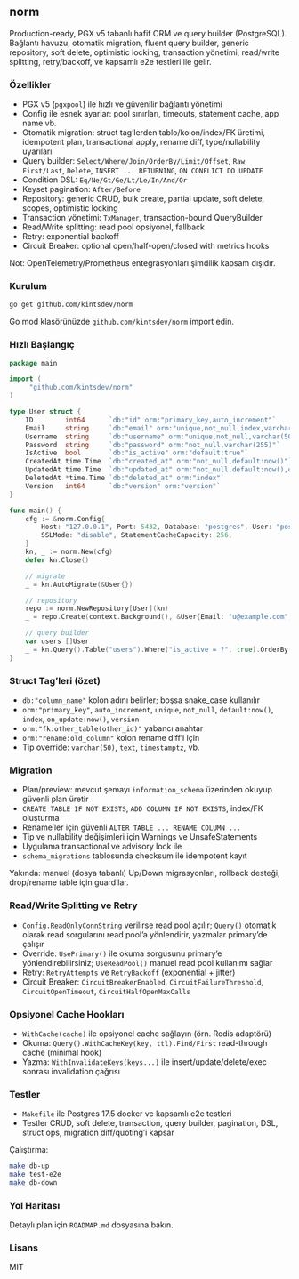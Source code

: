 ## norm

Production-ready, PGX v5 tabanlı hafif ORM ve query builder (PostgreSQL). Bağlantı havuzu, otomatik migration, fluent query builder, generic repository, soft delete, optimistic locking, transaction yönetimi, read/write splitting, retry/backoff, ve kapsamlı e2e testleri ile gelir.

### Özellikler
- PGX v5 (`pgxpool`) ile hızlı ve güvenilir bağlantı yönetimi
- Config ile esnek ayarlar: pool sınırları, timeouts, statement cache, app name vb.
- Otomatik migration: struct tag’lerden tablo/kolon/index/FK üretimi, idempotent plan, transactional apply, rename diff, type/nullability uyarıları
- Query builder: `Select/Where/Join/OrderBy/Limit/Offset`, `Raw`, `First/Last`, `Delete`, `INSERT ... RETURNING`, `ON CONFLICT DO UPDATE`
- Condition DSL: `Eq/Ne/Gt/Ge/Lt/Le/In/And/Or`
- Keyset pagination: `After/Before`
- Repository: generic CRUD, bulk create, partial update, soft delete, scopes, optimistic locking
- Transaction yönetimi: `TxManager`, transaction-bound QueryBuilder
- Read/Write splitting: read pool opsiyonel, fallback
- Retry: exponential backoff
 - Circuit Breaker: optional open/half-open/closed with metrics hooks

Not: OpenTelemetry/Prometheus entegrasyonları şimdilik kapsam dışıdır.

### Kurulum

```bash
go get github.com/kintsdev/norm
```

Go mod klasörünüzde `github.com/kintsdev/norm` import edin.

### Hızlı Başlangıç

```go
package main

import (
     "github.com/kintsdev/norm"
)

type User struct {
    ID        int64      `db:"id" orm:"primary_key,auto_increment"`
    Email     string     `db:"email" orm:"unique,not_null,index,varchar(255)"`
    Username  string     `db:"username" orm:"unique,not_null,varchar(50)"`
    Password  string     `db:"password" orm:"not_null,varchar(255)"`
    IsActive  bool       `db:"is_active" orm:"default:true"`
    CreatedAt time.Time  `db:"created_at" orm:"not_null,default:now()"`
    UpdatedAt time.Time  `db:"updated_at" orm:"not_null,default:now(),on_update:now()"`
    DeletedAt *time.Time `db:"deleted_at" orm:"index"`
    Version   int64      `db:"version" orm:"version"`
}

func main() {
    cfg := &norm.Config{
        Host: "127.0.0.1", Port: 5432, Database: "postgres", User: "postgres", Password: "postgres",
        SSLMode: "disable", StatementCacheCapacity: 256,
    }
    kn, _ := norm.New(cfg)
    defer kn.Close()

    // migrate
    _ = kn.AutoMigrate(&User{})

    // repository
    repo := norm.NewRepository[User](kn)
    _ = repo.Create(context.Background(), &User{Email: "u@example.com", Username: "u", Password: "x"})

    // query builder
    var users []User
    _ = kn.Query().Table("users").Where("is_active = ?", true).OrderBy("id ASC").Limit(10).Find(context.Background(), &users)
}
```

### Struct Tag’leri (özet)
- `db:"column_name"` kolon adını belirler; boşsa snake_case kullanılır
- `orm:"primary_key"`, `auto_increment`, `unique`, `not_null`, `default:now()`, `index`, `on_update:now()`, `version`
- `orm:"fk:other_table(other_id)"` yabancı anahtar
- `orm:"rename:old_column"` kolon rename diff’i için
- Tip override: `varchar(50)`, `text`, `timestamptz`, vb.

### Migration
- Plan/preview: mevcut şemayı `information_schema` üzerinden okuyup güvenli plan üretir
- `CREATE TABLE IF NOT EXISTS`, `ADD COLUMN IF NOT EXISTS`, index/FK oluşturma
- Rename’ler için güvenli `ALTER TABLE ... RENAME COLUMN ...`
- Tip ve nullability değişimleri için Warnings ve UnsafeStatements
- Uygulama transactional ve advisory lock ile
- `schema_migrations` tablosunda checksum ile idempotent kayıt

Yakında: manuel (dosya tabanlı) Up/Down migrasyonları, rollback desteği, drop/rename table için guard’lar.

### Read/Write Splitting ve Retry
- `Config.ReadOnlyConnString` verilirse read pool açılır; `Query()` otomatik olarak read sorgularını read pool’a yönlendirir, yazmalar primary’de çalışır
- Override: `UsePrimary()` ile okuma sorgusunu primary’e yönlendirebilirsiniz; `UseReadPool()` manuel read pool kullanımı sağlar
- Retry: `RetryAttempts` ve `RetryBackoff` (exponential + jitter)
- Circuit Breaker: `CircuitBreakerEnabled`, `CircuitFailureThreshold`, `CircuitOpenTimeout`, `CircuitHalfOpenMaxCalls`

### Opsiyonel Cache Hookları
- `WithCache(cache)` ile opsiyonel cache sağlayın (örn. Redis adaptörü)
- Okuma: `Query().WithCacheKey(key, ttl).Find/First` read-through cache (minimal hook)
- Yazma: `WithInvalidateKeys(keys...)` ile insert/update/delete/exec sonrası invalidation çağrısı

### Testler
- `Makefile` ile Postgres 17.5 docker ve kapsamlı e2e testleri
- Testler CRUD, soft delete, transaction, query builder, pagination, DSL, struct ops, migration diff/quoting’i kapsar

Çalıştırma:

```bash
make db-up
make test-e2e
make db-down
```

### Yol Haritası
Detaylı plan için `ROADMAP.md` dosyasına bakın.

### Lisans
MIT


